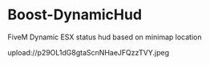 # Boost-DynamicHud
 FiveM Dynamic ESX status hud based on minimap location
 
 upload://p29OL1dG8gtaScnNHaeJFQzzTVY.jpeg
